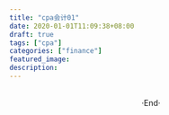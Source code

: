 ```yaml
---
title: "cpa会计01"
date: 2020-01-01T11:09:38+08:00
draft: true
tags: ["cpa"]
categories: ["finance"]
featured_image: 
description: 
---
```


<br>

<center>  ·End·  </center>